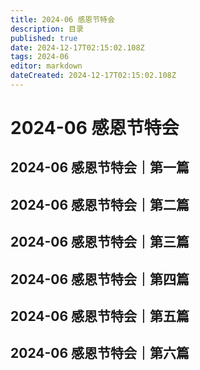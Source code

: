 ```yaml
---
title: 2024-06 感恩节特会
description: 目录
published: true
date: 2024-12-17T02:15:02.108Z
tags: 2024-06
editor: markdown
dateCreated: 2024-12-17T02:15:02.108Z
---
```


# 2024-06 感恩节特会
## 2024-06 感恩节特会｜第一篇
## 2024-06 感恩节特会｜第二篇
## 2024-06 感恩节特会｜第三篇
## 2024-06 感恩节特会｜第四篇
## 2024-06 感恩节特会｜第五篇
## 2024-06 感恩节特会｜第六篇